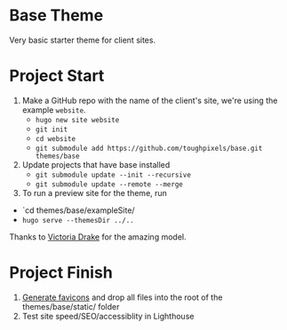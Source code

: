 # Base Theme

Very basic starter theme for client sites.

# Project Start

1. Make a GitHub repo with the name of the client's site, we're using the example `website`.
    * `hugo new site website`  
    * `git init`  
    * `cd website`
    * `git submodule add https://github.com/toughpixels/base.git themes/base`
1. Update projects that have base installed
   * `git submodule update --init --recursive`
   * `git submodule update --remote --merge`
1. To run a preview site for the theme, run
* `cd themes/base/exampleSite/
* `hugo serve --themesDir ../..`


Thanks to [Victoria Drake](https://github.com/victoriadrake/hugo-theme-introduction) for the amazing model.

# Project Finish

1. [Generate favicons](https://favicon.io/favicon-generator/) and drop all files into the root of the themes/base/static/ folder
2. Test site speed/SEO/accessiblity in Lighthouse
